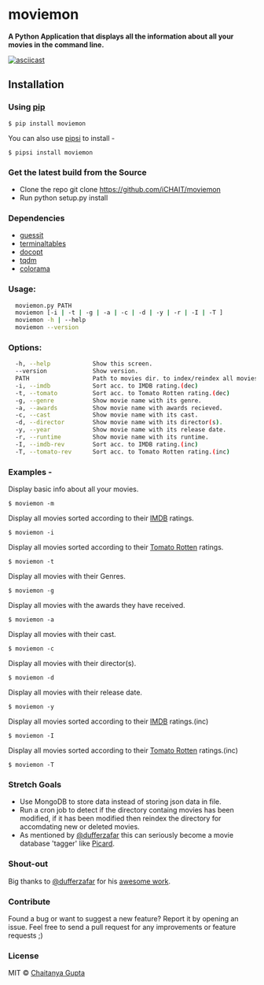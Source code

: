 # moviemon

**A Python Application that displays all the information about all your movies in the command line.**

[![asciicast](https://asciinema.org/a/35255.png)](https://asciinema.org/a/35255)

## Installation

### Using [pip](https://pypi.python.org/pypi/pip/)

`$ pip install moviemon`

You can also use [pipsi](https://github.com/mitsuhiko/pipsi) to install -

`$ pipsi install moviemon`


### Get the latest build from the Source

* Clone the repo git clone https://github.com/iCHAIT/moviemon
* Run python setup.py install


### Dependencies

* [guessit](https://github.com/guessit-io/guessit)
* [terminaltables](https://github.com/Robpol86/terminaltables)
* [docopt](https://github.com/docopt/docopt)
* [tqdm](https://github.com/tqdm/tqdm)
* [colorama](https://github.com/tartley/colorama)


### Usage:
```sh
  moviemon.py PATH
  moviemon [-i | -t | -g | -a | -c | -d | -y | -r | -I | -T ]
  moviemon -h | --help
  moviemon --version
```

### Options:
```sh
  -h, --help            Show this screen.
  --version             Show version.
  PATH                  Path to movies dir. to index/reindex all movies.
  -i, --imdb            Sort acc. to IMDB rating.(dec)
  -t, --tomato          Sort acc. to Tomato Rotten rating.(dec)
  -g, --genre           Show movie name with its genre.
  -a, --awards          Show movie name with awards recieved.
  -c, --cast            Show movie name with its cast.
  -d, --director        Show movie name with its director(s).
  -y, --year            Show movie name with its release date.
  -r, --runtime         Show movie name with its runtime.
  -I, --imdb-rev        Sort acc. to IMDB rating.(inc)
  -T, --tomato-rev      Sort acc. to Tomato Rotten rating.(inc)
```

### Examples -

Display basic info about all your movies.

`$ moviemon -m`

Display all movies sorted according to their [IMDB](http://www.imdb.com/) ratings.

`$ moviemon -i`

Display all movies sorted according to their [Tomato Rotten](http://www.rottentomatoes.com/) ratings.

`$ moviemon -t`

Display all movies with their Genres.

`$ moviemon -g`

Display all movies with the awards they have received.

`$ moviemon -a`

Display all movies with their cast.

`$ moviemon -c`

Display all movies with their director(s).

`$ moviemon -d`

Display all movies with their release date.

`$ moviemon -y`

Display all movies sorted according to their [IMDB](http://www.imdb.com/) ratings.(inc)

`$ moviemon -I`

Display all movies sorted according to their [Tomato Rotten](http://www.rottentomatoes.com/) ratings.(inc)

`$ moviemon -T`


### Stretch Goals

* Use MongoDB to store data instead of storing json data in file.
* Run a cron job to detect if the directory containg movies has been modified, if it has been modified then reindex the directory for accomdating new or deleted movies.
* As mentioned by [@dufferzafar](https://github.com/dufferzafar) this can seriously become a movie database 'tagger' like [Picard](https://picard.musicbrainz.org/).


### Shout-out

Big thanks to [@dufferzafar](https://github.com/dufferzafar) for his [awesome work](https://github.com/dufferzafar/what-to-watch).


### Contribute

Found a bug or want to suggest a new feature? Report it by opening an issue. Feel free to send a pull request for any improvements or feature requests ;)


### License

MIT © [Chaitanya Gupta](https://github.com/iCHAIT)
